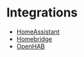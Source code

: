# Integrations
* [HomeAssistant](./HomeAssistant)
* [Homebridge](./Homebridge)
* [OpenHAB](./OpenHAB)